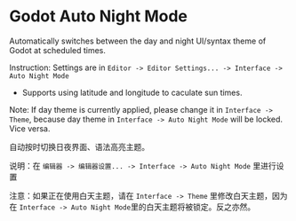 # Godot Auto Night Mode
Automatically switches between the day and night UI/syntax theme of Godot at scheduled times.

Instruction: Settings are in `Editor -> Editor Settings... -> Interface -> Auto Night Mode`

* Supports using latitude and longitude to caculate sun times.

Note: If day theme is currently applied, please change it in `Interface -> Theme`, because day theme in `Interface -> Auto Night Mode` will be locked. Vice versa.


自动按时切换日夜界面、语法高亮主题。

说明：在 `编辑器 -> 编辑器设置... -> Interface -> Auto Night Mode` 里进行设置

注意：如果正在使用白天主题，请在 `Interface -> Theme` 里修改白天主题，因为在 `Interface -> Auto Night Mode`里的白天主题将被锁定。反之亦然。